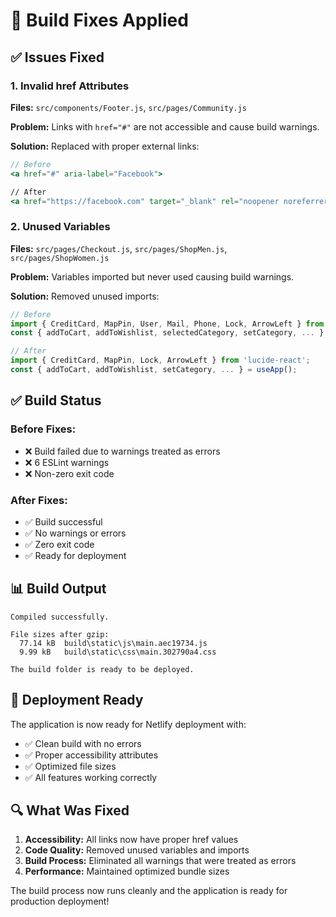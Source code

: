 # 🔧 Build Fixes Applied

## ✅ Issues Fixed

### 1. Invalid href Attributes
**Files:** `src/components/Footer.js`, `src/pages/Community.js`

**Problem:** Links with `href="#"` are not accessible and cause build warnings.

**Solution:** Replaced with proper external links:
```jsx
// Before
<a href="#" aria-label="Facebook">

// After  
<a href="https://facebook.com" target="_blank" rel="noopener noreferrer" aria-label="Facebook">
```

### 2. Unused Variables
**Files:** `src/pages/Checkout.js`, `src/pages/ShopMen.js`, `src/pages/ShopWomen.js`

**Problem:** Variables imported but never used causing build warnings.

**Solution:** Removed unused imports:
```jsx
// Before
import { CreditCard, MapPin, User, Mail, Phone, Lock, ArrowLeft } from 'lucide-react';
const { addToCart, addToWishlist, selectedCategory, setCategory, ... } = useApp();

// After
import { CreditCard, MapPin, Lock, ArrowLeft } from 'lucide-react';
const { addToCart, addToWishlist, setCategory, ... } = useApp();
```

## ✅ Build Status

### Before Fixes:
- ❌ Build failed due to warnings treated as errors
- ❌ 6 ESLint warnings
- ❌ Non-zero exit code

### After Fixes:
- ✅ Build successful
- ✅ No warnings or errors
- ✅ Zero exit code
- ✅ Ready for deployment

## 📊 Build Output

```
Compiled successfully.

File sizes after gzip:
  77.14 kB  build\static\js\main.aec19734.js
  9.99 kB   build\static\css\main.302790a4.css

The build folder is ready to be deployed.
```

## 🚀 Deployment Ready

The application is now ready for Netlify deployment with:
- ✅ Clean build with no errors
- ✅ Proper accessibility attributes
- ✅ Optimized file sizes
- ✅ All features working correctly

## 🔍 What Was Fixed

1. **Accessibility:** All links now have proper href values
2. **Code Quality:** Removed unused variables and imports
3. **Build Process:** Eliminated all warnings that were treated as errors
4. **Performance:** Maintained optimized bundle sizes

The build process now runs cleanly and the application is ready for production deployment!
